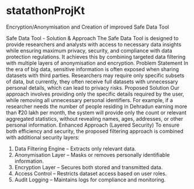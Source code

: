 # statathonProjKt
Encryption/Anonymisation and Creation of improved Safe Data Tool 

Safe Data Tool - Solution & Approach
The Safe Data Tool is designed to provide researchers and analysts with access to necessary data insights while ensuring maximum privacy, security, and compliance with data protection regulations. It achieves this by combining targeted data filtering with multiple layers of anonymisation and encryption.
Problem Statement
In the era of big data, sensitive information is often exposed when sharing datasets with third parties. Researchers may require only specific subsets of data, but currently, they often receive full datasets with unnecessary personal details, which can lead to privacy risks.
Proposed Solution
Our approach involves providing only the specific details required by the user, while removing all unnecessary personal identifiers. For example, if a researcher needs the number of people residing in Dehradun earning more than ₹20 lakh per month, the system will provide only the count or relevant aggregated statistics, without revealing names, ages, addresses, or other personal information.
Enhanced Approach (Layered Security)
To ensure both efficiency and security, the proposed filtering approach is combined with additional security layers:
1. Data Filtering Engine – Extracts only relevant data.
2. Anonymisation Layer – Masks or removes personally identifiable information.
3. Encryption Layer – Secures both stored and transmitted data.
4. Access Control – Restricts dataset access based on user roles.
5. Audit Logging – Maintains logs for compliance and monitoring.
